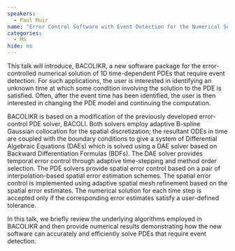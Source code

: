 ```yaml
---
speakers:
  - Paul Muir
name: "Error Control Software with Event Detection for the Numerical Solution of PDEs"
categories:
  - MS
hide: no
---
```

This talk will introduce, BACOLIKR, a new software package for the error-controlled numerical solution of 1D time-dependent PDEs that require event detection. For such applications, the user is interested in identifying an unknown time at which some condition involving the solution to the PDE is satisfied. Often, after the event time has been identified, the user is then interested in changing the PDE model and continuing the computation. 

BACOLIKR is based on a modification of the previously developed error-control PDE solver, BACOLI. Both solvers employ adaptive B-spline Gaussian collocation for the spatial discretization; the resultant ODEs in time are coupled with the boundary conditions to give a system of Differential Algebraic Equations (DAEs) which is solved using a DAE solver based on Backward Differentiation Formulas (BDFs). The DAE solver provides temporal error control through adaptive time-stepping and method order selection. The PDE solvers provide spatial error control based on a pair of interpolation-based spatial error estimation schemes. The spatial error control is implemented using adaptive spatial mesh refinement based on the spatial error estimates. The numerical solution for each time step is accepted only if the corresponding error estimates satisfy a user-defined tolerance.

In this talk, we briefly review the underlying algorithms employed in BACOLIKR and then provide numerical results demonstrating how the new software can accurately and efficiently solve PDEs that require event detection. 

